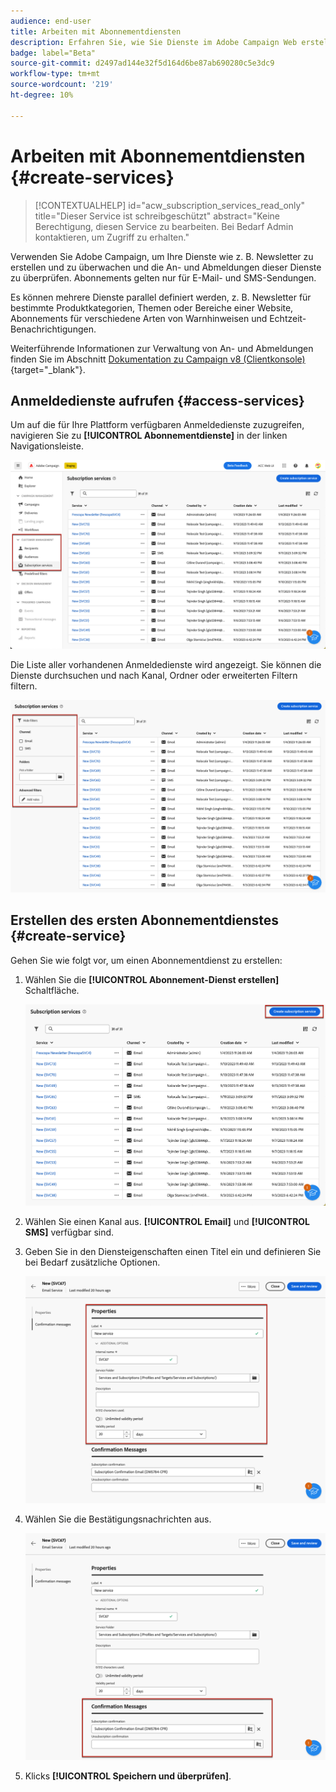 ```yaml
---
audience: end-user
title: Arbeiten mit Abonnementdiensten
description: Erfahren Sie, wie Sie Dienste im Adobe Campaign Web erstellen
badge: label="Beta"
source-git-commit: d2497ad144e32f5d164d6be87ab690280c5e3dc9
workflow-type: tm+mt
source-wordcount: '219'
ht-degree: 10%

---
```



# Arbeiten mit Abonnementdiensten {#create-services}

>[!CONTEXTUALHELP]
>id="acw_subscription_services_read_only"
>title="Dieser Service ist schreibgeschützt"
>abstract="Keine Berechtigung, diesen Service zu bearbeiten. Bei Bedarf Admin kontaktieren, um Zugriff zu erhalten."

Verwenden Sie Adobe Campaign, um Ihre Dienste wie z. B. Newsletter zu erstellen und zu überwachen und die An- und Abmeldungen dieser Dienste zu überprüfen. Abonnements gelten nur für E-Mail- und SMS-Sendungen.

Es können mehrere Dienste parallel definiert werden, z. B. Newsletter für bestimmte Produktkategorien, Themen oder Bereiche einer Website, Abonnements für verschiedene Arten von Warnhinweisen und Echtzeit-Benachrichtigungen.

Weiterführende Informationen zur Verwaltung von An- und Abmeldungen finden Sie im Abschnitt [Dokumentation zu Campaign v8 (Clientkonsole)](https://experienceleague.adobe.com/docs/campaign/campaign-v8/audience/subscriptions.html){target="_blank"}.

## Anmeldedienste aufrufen {#access-services}

Um auf die für Ihre Plattform verfügbaren Anmeldedienste zuzugreifen, navigieren Sie zu **[!UICONTROL Abonnementdienste]** in der linken Navigationsleiste.

![](assets/service-list.png)

Die Liste aller vorhandenen Anmeldedienste wird angezeigt. Sie können die Dienste durchsuchen und nach Kanal, Ordner oder erweiterten Filtern filtern.

![](assets/service-filters.png)

## Erstellen des ersten Abonnementdienstes {#create-service}

Gehen Sie wie folgt vor, um einen Abonnementdienst zu erstellen:

1. Wählen Sie die **[!UICONTROL Abonnement-Dienst erstellen]** Schaltfläche.

   ![](assets/service-create-button.png)

1. Wählen Sie einen Kanal aus. **[!UICONTROL Email]** und **[!UICONTROL SMS]** verfügbar sind.

1. Geben Sie in den Diensteigenschaften einen Titel ein und definieren Sie bei Bedarf zusätzliche Optionen.

   ![](assets/service-create-properties.png)

1. Wählen Sie die Bestätigungsnachrichten aus.

   ![](assets/service-create-confirmation-msg.png)

1. Klicks **[!UICONTROL Speichern und überprüfen]**.


